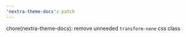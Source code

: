 ```yaml
---
'nextra-theme-docs': patch
---
```


chore(nextra-theme-docs): remove unneeded `transform-none` css class
